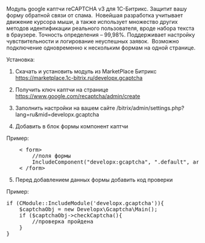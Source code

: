 Модуль google каптчи reCAPTCHA v3 для 1С-Битрикс. Защитит вашу форму обратной связи от спама.
﻿
Новейшая разработка учитывает движение курсора мыши, а также использует множество других методов идентификации
реального пользователя, вроде набора текста в браузере. Точность определения – 99,98%.
Поддерживает настройку чувствительности и логирование неуспешных заявок.
﻿
Возможно подключение одновременно к нескольким формам на одной странице.

Установка:
1) Скачать и установить модуль из MarketPlace Битрикс https://marketplace.1c-bitrix.ru/developx.gcaptcha

2) Получить ключ каптчи на странице https://www.google.com/recaptcha/admin/create

3) Заполнить настройки на вашем сайте /bitrix/admin/settings.php?lang=ru&mid=developx.gcaptcha

4) Добавить в блок формы компонент каптчи

Пример: 
<pre>
    < form>
        //поля формы
        <?$APPLICATION->IncludeComponent("developx:gcaptcha", ".default", array(), false);?>
    < /form>
</pre>

5) Перед добавлением данных формы добавить код проверки

Пример: 
<pre>
if (CModule::IncludeModule('developx.gcaptcha')){
    $captchaObj = new Developx\Gcaptcha\Main();
    if ($captchaObj->checkCaptcha(){
        //проверка пройдена
    }
}
</pre>